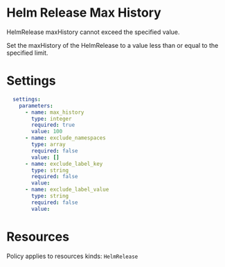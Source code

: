 # Helm Release Max History

HelmRelease maxHistory cannot exceed the specified value.

Set the maxHistory of the HelmRelease to a value less than or equal to the specified limit.

# Settings
```yaml
  settings:
    parameters:
      - name: max_history
        type: integer
        required: true
        value: 100
      - name: exclude_namespaces
        type: array
        required: false
        value: []
      - name: exclude_label_key
        type: string
        required: false
        value:
      - name: exclude_label_value
        type: string
        required: false
        value:
```

# Resources
Policy applies to resources kinds:
`HelmRelease`

